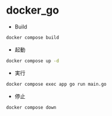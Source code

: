 # docker_go


- Build
```sh
docker compose build
```

- 起動
```sh
docker compose up -d
```

- 実行
```sh
docker compose exec app go run main.go
```

 - 停止
 ```sh
 docker compose down
 ```